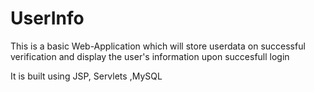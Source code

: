 # UserInfo
This is a basic Web-Application which will store userdata on successful verification and display the user's information upon succesfull login

It is built using JSP, Servlets ,MySQL 
